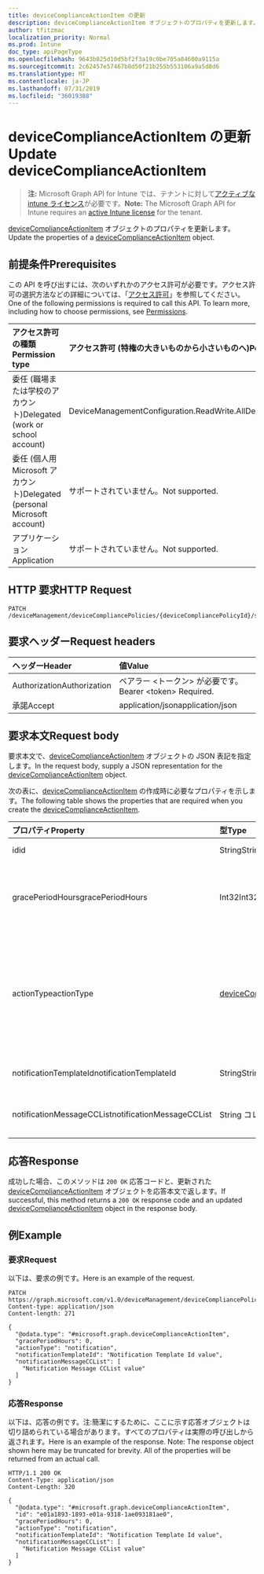 ```yaml
---
title: deviceComplianceActionItem の更新
description: deviceComplianceActionItem オブジェクトのプロパティを更新します。
author: tfitzmac
localization_priority: Normal
ms.prod: Intune
doc_type: apiPageType
ms.openlocfilehash: 9643b825d10d5bf2f3a19c0be705a84600a9115a
ms.sourcegitcommit: 2c62457e57467b8d50f21b255b553106a9a5d8d6
ms.translationtype: MT
ms.contentlocale: ja-JP
ms.lasthandoff: 07/31/2019
ms.locfileid: "36019388"
---
```

# <a name="update-devicecomplianceactionitem"></a><span data-ttu-id="93647-103">deviceComplianceActionItem の更新</span><span class="sxs-lookup"><span data-stu-id="93647-103">Update deviceComplianceActionItem</span></span>

> <span data-ttu-id="93647-104">**注:** Microsoft Graph API for Intune では、テナントに対して[アクティブな intune ライセンス](https://go.microsoft.com/fwlink/?linkid=839381)が必要です。</span><span class="sxs-lookup"><span data-stu-id="93647-104">**Note:** The Microsoft Graph API for Intune requires an [active Intune license](https://go.microsoft.com/fwlink/?linkid=839381) for the tenant.</span></span>

<span data-ttu-id="93647-105">[deviceComplianceActionItem](../resources/intune-deviceconfig-devicecomplianceactionitem.md) オブジェクトのプロパティを更新します。</span><span class="sxs-lookup"><span data-stu-id="93647-105">Update the properties of a [deviceComplianceActionItem](../resources/intune-deviceconfig-devicecomplianceactionitem.md) object.</span></span>

## <a name="prerequisites"></a><span data-ttu-id="93647-106">前提条件</span><span class="sxs-lookup"><span data-stu-id="93647-106">Prerequisites</span></span>
<span data-ttu-id="93647-p101">この API を呼び出すには、次のいずれかのアクセス許可が必要です。アクセス許可の選択方法などの詳細については、「[アクセス許可](/graph/permissions-reference)」を参照してください。</span><span class="sxs-lookup"><span data-stu-id="93647-p101">One of the following permissions is required to call this API. To learn more, including how to choose permissions, see [Permissions](/graph/permissions-reference).</span></span>

|<span data-ttu-id="93647-109">アクセス許可の種類</span><span class="sxs-lookup"><span data-stu-id="93647-109">Permission type</span></span>|<span data-ttu-id="93647-110">アクセス許可 (特権の大きいものから小さいものへ)</span><span class="sxs-lookup"><span data-stu-id="93647-110">Permissions (from most to least privileged)</span></span>|
|:---|:---|
|<span data-ttu-id="93647-111">委任 (職場または学校のアカウント)</span><span class="sxs-lookup"><span data-stu-id="93647-111">Delegated (work or school account)</span></span>|<span data-ttu-id="93647-112">DeviceManagementConfiguration.ReadWrite.All</span><span class="sxs-lookup"><span data-stu-id="93647-112">DeviceManagementConfiguration.ReadWrite.All</span></span>|
|<span data-ttu-id="93647-113">委任 (個人用 Microsoft アカウント)</span><span class="sxs-lookup"><span data-stu-id="93647-113">Delegated (personal Microsoft account)</span></span>|<span data-ttu-id="93647-114">サポートされていません。</span><span class="sxs-lookup"><span data-stu-id="93647-114">Not supported.</span></span>|
|<span data-ttu-id="93647-115">アプリケーション</span><span class="sxs-lookup"><span data-stu-id="93647-115">Application</span></span>|<span data-ttu-id="93647-116">サポートされていません。</span><span class="sxs-lookup"><span data-stu-id="93647-116">Not supported.</span></span>|

## <a name="http-request"></a><span data-ttu-id="93647-117">HTTP 要求</span><span class="sxs-lookup"><span data-stu-id="93647-117">HTTP Request</span></span>
<!-- {
  "blockType": "ignored"
}
-->
``` http
PATCH /deviceManagement/deviceCompliancePolicies/{deviceCompliancePolicyId}/scheduledActionsForRule/{deviceComplianceScheduledActionForRuleId}/scheduledActionConfigurations/{deviceComplianceActionItemId}
```

## <a name="request-headers"></a><span data-ttu-id="93647-118">要求ヘッダー</span><span class="sxs-lookup"><span data-stu-id="93647-118">Request headers</span></span>
|<span data-ttu-id="93647-119">ヘッダー</span><span class="sxs-lookup"><span data-stu-id="93647-119">Header</span></span>|<span data-ttu-id="93647-120">値</span><span class="sxs-lookup"><span data-stu-id="93647-120">Value</span></span>|
|:---|:---|
|<span data-ttu-id="93647-121">Authorization</span><span class="sxs-lookup"><span data-stu-id="93647-121">Authorization</span></span>|<span data-ttu-id="93647-122">ベアラー &lt;トークン&gt; が必要です。</span><span class="sxs-lookup"><span data-stu-id="93647-122">Bearer &lt;token&gt; Required.</span></span>|
|<span data-ttu-id="93647-123">承諾</span><span class="sxs-lookup"><span data-stu-id="93647-123">Accept</span></span>|<span data-ttu-id="93647-124">application/json</span><span class="sxs-lookup"><span data-stu-id="93647-124">application/json</span></span>|

## <a name="request-body"></a><span data-ttu-id="93647-125">要求本文</span><span class="sxs-lookup"><span data-stu-id="93647-125">Request body</span></span>
<span data-ttu-id="93647-126">要求本文で、[deviceComplianceActionItem](../resources/intune-deviceconfig-devicecomplianceactionitem.md) オブジェクトの JSON 表記を指定します。</span><span class="sxs-lookup"><span data-stu-id="93647-126">In the request body, supply a JSON representation for the [deviceComplianceActionItem](../resources/intune-deviceconfig-devicecomplianceactionitem.md) object.</span></span>

<span data-ttu-id="93647-127">次の表に、[deviceComplianceActionItem](../resources/intune-deviceconfig-devicecomplianceactionitem.md) の作成時に必要なプロパティを示します。</span><span class="sxs-lookup"><span data-stu-id="93647-127">The following table shows the properties that are required when you create the [deviceComplianceActionItem](../resources/intune-deviceconfig-devicecomplianceactionitem.md).</span></span>

|<span data-ttu-id="93647-128">プロパティ</span><span class="sxs-lookup"><span data-stu-id="93647-128">Property</span></span>|<span data-ttu-id="93647-129">型</span><span class="sxs-lookup"><span data-stu-id="93647-129">Type</span></span>|<span data-ttu-id="93647-130">説明</span><span class="sxs-lookup"><span data-stu-id="93647-130">Description</span></span>|
|:---|:---|:---|
|<span data-ttu-id="93647-131">id</span><span class="sxs-lookup"><span data-stu-id="93647-131">id</span></span>|<span data-ttu-id="93647-132">String</span><span class="sxs-lookup"><span data-stu-id="93647-132">String</span></span>|<span data-ttu-id="93647-133">エンティティのキー。</span><span class="sxs-lookup"><span data-stu-id="93647-133">Key of the entity.</span></span>|
|<span data-ttu-id="93647-134">gracePeriodHours</span><span class="sxs-lookup"><span data-stu-id="93647-134">gracePeriodHours</span></span>|<span data-ttu-id="93647-135">Int32</span><span class="sxs-lookup"><span data-stu-id="93647-135">Int32</span></span>|<span data-ttu-id="93647-136">アクションが実行されるまでの待機時間。</span><span class="sxs-lookup"><span data-stu-id="93647-136">Number of hours to wait till the action will be enforced.</span></span> <span data-ttu-id="93647-137">有効な値は 0 から 8760 までです</span><span class="sxs-lookup"><span data-stu-id="93647-137">Valid values 0 to 8760</span></span>|
|<span data-ttu-id="93647-138">actionType</span><span class="sxs-lookup"><span data-stu-id="93647-138">actionType</span></span>|[<span data-ttu-id="93647-139">deviceComplianceActionType</span><span class="sxs-lookup"><span data-stu-id="93647-139">deviceComplianceActionType</span></span>](../resources/intune-deviceconfig-devicecomplianceactiontype.md)|<span data-ttu-id="93647-140">実行するアクション。</span><span class="sxs-lookup"><span data-stu-id="93647-140">What action to take.</span></span> <span data-ttu-id="93647-141">可能な値は、`noAction`、`notification`、`block`、`retire`、`wipe`、`removeResourceAccessProfiles`、`pushNotification` です。</span><span class="sxs-lookup"><span data-stu-id="93647-141">Possible values are: `noAction`, `notification`, `block`, `retire`, `wipe`, `removeResourceAccessProfiles`, `pushNotification`.</span></span>|
|<span data-ttu-id="93647-142">notificationTemplateId</span><span class="sxs-lookup"><span data-stu-id="93647-142">notificationTemplateId</span></span>|<span data-ttu-id="93647-143">String</span><span class="sxs-lookup"><span data-stu-id="93647-143">String</span></span>|<span data-ttu-id="93647-144">使用する通知メッセージ テンプレート</span><span class="sxs-lookup"><span data-stu-id="93647-144">What notification Message template to use</span></span>|
|<span data-ttu-id="93647-145">notificationMessageCCList</span><span class="sxs-lookup"><span data-stu-id="93647-145">notificationMessageCCList</span></span>|<span data-ttu-id="93647-146">String コレクション</span><span class="sxs-lookup"><span data-stu-id="93647-146">String collection</span></span>|<span data-ttu-id="93647-147">この通知メッセージの CC に設定するグループ ID のリスト。</span><span class="sxs-lookup"><span data-stu-id="93647-147">A list of group IDs to speicify who to CC this notification message to.</span></span>|



## <a name="response"></a><span data-ttu-id="93647-148">応答</span><span class="sxs-lookup"><span data-stu-id="93647-148">Response</span></span>
<span data-ttu-id="93647-149">成功した場合、このメソッドは `200 OK` 応答コードと、更新された [deviceComplianceActionItem](../resources/intune-deviceconfig-devicecomplianceactionitem.md) オブジェクトを応答本文で返します。</span><span class="sxs-lookup"><span data-stu-id="93647-149">If successful, this method returns a `200 OK` response code and an updated [deviceComplianceActionItem](../resources/intune-deviceconfig-devicecomplianceactionitem.md) object in the response body.</span></span>

## <a name="example"></a><span data-ttu-id="93647-150">例</span><span class="sxs-lookup"><span data-stu-id="93647-150">Example</span></span>

### <a name="request"></a><span data-ttu-id="93647-151">要求</span><span class="sxs-lookup"><span data-stu-id="93647-151">Request</span></span>
<span data-ttu-id="93647-152">以下は、要求の例です。</span><span class="sxs-lookup"><span data-stu-id="93647-152">Here is an example of the request.</span></span>
``` http
PATCH https://graph.microsoft.com/v1.0/deviceManagement/deviceCompliancePolicies/{deviceCompliancePolicyId}/scheduledActionsForRule/{deviceComplianceScheduledActionForRuleId}/scheduledActionConfigurations/{deviceComplianceActionItemId}
Content-type: application/json
Content-length: 271

{
  "@odata.type": "#microsoft.graph.deviceComplianceActionItem",
  "gracePeriodHours": 0,
  "actionType": "notification",
  "notificationTemplateId": "Notification Template Id value",
  "notificationMessageCCList": [
    "Notification Message CCList value"
  ]
}
```

### <a name="response"></a><span data-ttu-id="93647-153">応答</span><span class="sxs-lookup"><span data-stu-id="93647-153">Response</span></span>
<span data-ttu-id="93647-p104">以下は、応答の例です。注:簡潔にするために、ここに示す応答オブジェクトは切り詰められている場合があります。すべてのプロパティは実際の呼び出しから返されます。</span><span class="sxs-lookup"><span data-stu-id="93647-p104">Here is an example of the response. Note: The response object shown here may be truncated for brevity. All of the properties will be returned from an actual call.</span></span>
``` http
HTTP/1.1 200 OK
Content-Type: application/json
Content-Length: 320

{
  "@odata.type": "#microsoft.graph.deviceComplianceActionItem",
  "id": "e01a1893-1893-e01a-9318-1ae093181ae0",
  "gracePeriodHours": 0,
  "actionType": "notification",
  "notificationTemplateId": "Notification Template Id value",
  "notificationMessageCCList": [
    "Notification Message CCList value"
  ]
}
```



